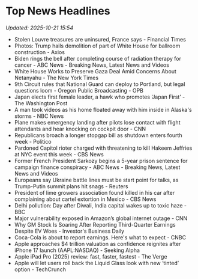 # Top News Headlines

_Updated: 2025-10-21 15:54_

- Stolen Louvre treasures are uninsured, France says - Financial Times
- Photos: Trump hails demolition of part of White House for ballroom construction - Axios
- Biden rings the bell after completing course of radiation therapy for cancer - ABC News - Breaking News, Latest News and Videos
- White House Works to Preserve Gaza Deal Amid Concerns About Netanyahu - The New York Times
- 9th Circuit rules that National Guard can deploy to Portland, but legal questions loom - Oregon Public Broadcasting - OPB
- Japan elects first female leader, a hawk who promotes ‘Japan First’ - The Washington Post
- A man took videos as his home floated away with him inside in Alaska's storms - NBC News
- Plane makes emergency landing after pilots lose contact with flight attendants and hear knocking on cockpit door - CNN
- Republicans broach a longer stopgap bill as shutdown enters fourth week - Politico
- Pardoned Capitol rioter charged with threatening to kill Hakeem Jeffries at NYC event this week - CBS News
- Former French President Sarkozy begins a 5-year prison sentence for campaign finance conspiracy - ABC News - Breaking News, Latest News and Videos
- Europeans say Ukraine battle lines must be start point for talks, as Trump-Putin summit plans hit snags - Reuters
- President of lime growers association found killed in his car after complaining about cartel extortion in Mexico - CBS News
- Delhi pollution: Day after Diwali, India capital wakes up to toxic haze - BBC
- Major vulnerability exposed in Amazon’s global internet outage - CNN
- Why GM Stock Is Soaring After Reporting Third-Quarter Earnings Despite EV Woes - Investor's Business Daily
- Coca-Cola is about to report earnings. Here's what to expect - CNBC
- Apple approaches $4 trillion valuation as confidence reignites after iPhone 17 launch (AAPL:NASDAQ) - Seeking Alpha
- Apple iPad Pro (2025) review: fast, faster, fastest - The Verge
- Apple will let users roll back the Liquid Glass look with new ‘tinted’ option - TechCrunch